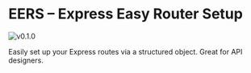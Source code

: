 # EERS – Express Easy Router Setup

![v0.1.0](https://img.shields.io/badge/v0.1.0-unstable-red?style=flat-square)

Easily set up your Express routes via a structured object. Great for API designers.

